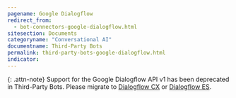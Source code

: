 ```yaml
---
pagename: Google Dialogflow
redirect_from:
  - bot-connectors-google-dialogflow.html
sitesection: Documents
categoryname: "Conversational AI"
documentname: Third-Party Bots
permalink: third-party-bots-google-dialogflow.html
indicator:
---
```


{: .attn-note}
Support for the Google Dialogflow API v1 has been deprecated in Third-Party Bots. Please migrate to [Dialogflow CX](third-party-bots-google-dialogflow-cx-introduction.html) or [Dialogflow ES](third-party-bots-google-dialogflow-es-introduction.html).
